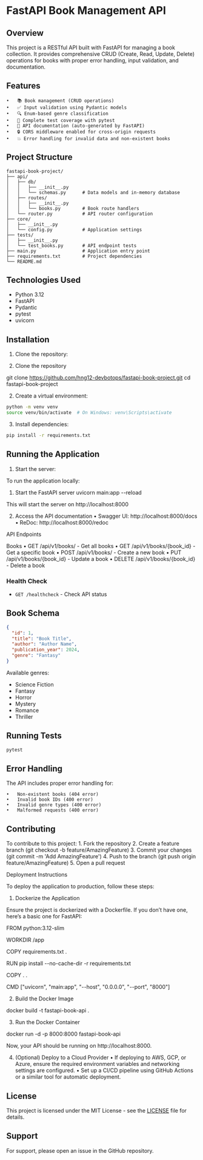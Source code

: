 # FastAPI Book Management API

## Overview

This project is a RESTful API built with FastAPI for managing a book collection. It provides comprehensive CRUD (Create, Read, Update, Delete) operations for books with proper error handling, input validation, and documentation.

## Features

	•	📚 Book management (CRUD operations)
	•	✅ Input validation using Pydantic models
	•	🔍 Enum-based genre classification
	•	🧪 Complete test coverage with pytest
	•	📝 API documentation (auto-generated by FastAPI)
	•	🔒 CORS middleware enabled for cross-origin requests
	•	💥 Error handling for invalid data and non-existent books

## Project Structure

```
fastapi-book-project/
├── api/
│   ├── db/
│   │   ├── __init__.py
│   │   └── schemas.py      # Data models and in-memory database
│   ├── routes/
│   │   ├── __init__.py
│   │   └── books.py        # Book route handlers
│   └── router.py           # API router configuration
├── core/
│   ├── __init__.py
│   └── config.py           # Application settings
├── tests/
│   ├── __init__.py
│   └── test_books.py       # API endpoint tests
├── main.py                 # Application entry point
├── requirements.txt        # Project dependencies
└── README.md
```

## Technologies Used

- Python 3.12
- FastAPI
- Pydantic
- pytest
- uvicorn

## Installation

1. Clone the repository:

1. Clone the repository

git clone https://github.com/hng12-devbotops/fastapi-book-project.git
cd fastapi-book-project

2. Create a virtual environment:

```bash
python -m venv venv
source venv/bin/activate  # On Windows: venv\Scripts\activate
```

3. Install dependencies:

```bash
pip install -r requirements.txt
```

## Running the Application

1. Start the server:

To run the application locally:

1. Start the FastAPI server
uvicorn main:app --reload

This will start the server on http://localhost:8000

2. Access the API documentation
	•	Swagger UI: http://localhost:8000/docs
	•	ReDoc: http://localhost:8000/redoc

API Endpoints

Books
	•	GET /api/v1/books/ - Get all books
	•	GET /api/v1/books/{book_id} - Get a specific book
	•	POST /api/v1/books/ - Create a new book
	•	PUT /api/v1/books/{book_id} - Update a book
	•	DELETE /api/v1/books/{book_id} - Delete a book

### Health Check

- `GET /healthcheck` - Check API status

## Book Schema

```json
{
  "id": 1,
  "title": "Book Title",
  "author": "Author Name",
  "publication_year": 2024,
  "genre": "Fantasy"
}
```

Available genres:

- Science Fiction
- Fantasy
- Horror
- Mystery
- Romance
- Thriller

## Running Tests

```bash
pytest
```

## Error Handling

The API includes proper error handling for:

	•	Non-existent books (404 error)
	•	Invalid book IDs (400 error)
	•	Invalid genre types (400 error)
	•	Malformed requests (400 error)

## Contributing

To contribute to this project:
	1.	Fork the repository
	2.	Create a feature branch (git checkout -b feature/AmazingFeature)
	3.	Commit your changes (git commit -m 'Add AmazingFeature')
	4.	Push to the branch (git push origin feature/AmazingFeature)
	5.	Open a pull request

Deployment Instructions

To deploy the application to production, follow these steps:

1. Dockerize the Application

Ensure the project is dockerized with a Dockerfile. If you don’t have one, here’s a basic one for FastAPI:

FROM python:3.12-slim

WORKDIR /app

COPY requirements.txt .

RUN pip install --no-cache-dir -r requirements.txt

COPY . .

CMD ["uvicorn", "main:app", "--host", "0.0.0.0", "--port", "8000"]

2. Build the Docker Image

docker build -t fastapi-book-api .

3. Run the Docker Container

docker run -d -p 8000:8000 fastapi-book-api

Now, your API should be running on http://localhost:8000.

4. (Optional) Deploy to a Cloud Provider
	•	If deploying to AWS, GCP, or Azure, ensure the required environment variables and networking settings are configured.
	•	Set up a CI/CD pipeline using GitHub Actions or a similar tool for automatic deployment.

## License

This project is licensed under the MIT License - see the [LICENSE](LICENSE) file for details.

## Support

For support, please open an issue in the GitHub repository.
